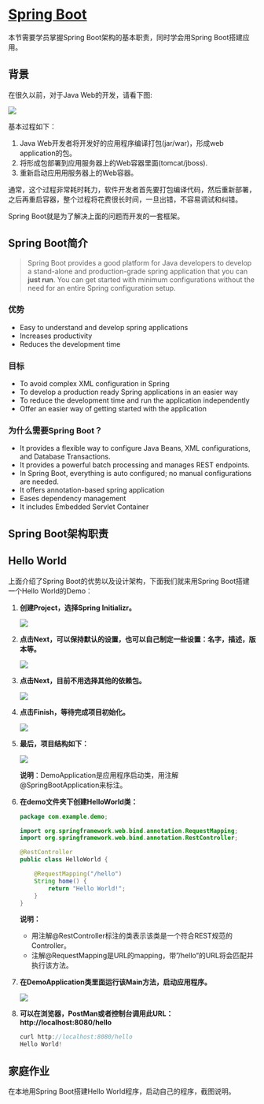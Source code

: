 # [Spring Boot](https://spring.io/projects/spring-boot)

本节需要学员掌握Spring Boot架构的基本职责，同时学会用Spring Boot搭建应用。



## 背景

在很久以前，对于Java Web的开发，请看下图:

![](http://ww1.sinaimg.cn/large/af4e9f79ly1g0xj21ls0xj20oi080ac6.jpg)

基本过程如下：

1. Java Web开发者将开发好的应用程序编译打包(jar/war)，形成web application的包。
2. 将形成包部署到应用服务器上的Web容器里面(tomcat/jboss).
3. 重新启动应用用服务器上的Web容器。

通常，这个过程非常耗时耗力，软件开发者首先要打包编译代码，然后重新部署，之后再重启容器，整个过程将花费很长时间，一旦出错，不容易调试和纠错。

Spring Boot就是为了解决上面的问题而开发的一套框架。



## Spring Boot简介

> Spring Boot provides a good platform for Java developers to develop a stand-alone and production-grade spring application that you can **just run**. You can get started with minimum configurations without the need for an entire Spring configuration setup.

### 优势

* Easy to understand and develop spring applications
* Increases productivity
* Reduces the development time

### 目标

* To avoid complex XML configuration in Spring
* To develop a production ready Spring applications in an easier way
* To reduce the development time and run the application independently
* Offer an easier way of getting started with the application

### 为什么需要Spring Boot？

* It provides a flexible way to configure Java Beans, XML configurations, and Database Transactions.
* It provides a powerful batch processing and manages REST endpoints.
* In Spring Boot, everything is auto configured; no manual configurations are needed.
* It offers annotation-based spring application
* Eases dependency management
* It includes Embedded Servlet Container



## Spring Boot架构职责



## Hello World

上面介绍了Spring Boot的优势以及设计架构，下面我们就来用Spring Boot搭建一个Hello World的Demo：

1. **创建Project，选择Spring Initializr。**

   ![](http://ww1.sinaimg.cn/large/af4e9f79ly1g0xyj0769aj21mi190teq.jpg)

2. **点击Next，可以保持默认的设置，也可以自己制定一些设置：名字，描述，版本等。**

   ![](http://ww1.sinaimg.cn/large/af4e9f79ly1g0xynk02n8j21mi190q7u.jpg)

3. **点击Next，目前不用选择其他的依赖包。**

   ![](http://ww1.sinaimg.cn/large/af4e9f79ly1g0xyq4xxytj21mi190n34.jpg)

4. **点击Finish，等待完成项目初始化。**

   ![](http://ww1.sinaimg.cn/large/af4e9f79ly1g0xysaotwoj21mi19077o.jpg)

5. **最后，项目结构如下：**

   ![](http://ww1.sinaimg.cn/large/af4e9f79ly1g0xyukriigj20j20pcaby.jpg)

   **说明**：DemoApplication是应用程序启动类，用注解@SpringBootApplication来标注。

6. **在demo文件夹下创建HelloWorld类：**

   ```java
   package com.example.demo;
   
   import org.springframework.web.bind.annotation.RequestMapping;
   import org.springframework.web.bind.annotation.RestController;
   
   @RestController
   public class HelloWorld {
   
       @RequestMapping("/hello")
       String home() {
           return "Hello World!";
       }
   }
   ```

   **说明：** 

   * 用注解@RestController标注的类表示该类是一个符合REST规范的Controller。
   * 注解@RequestMapping是URL的mapping，带”/hello“的URL将会匹配并执行该方法。

7. **在DemoApplication类里面运行该Main方法，启动应用程序。**

   ![](http://ww1.sinaimg.cn/large/af4e9f79ly1g0xz4cd2tnj222w0lcamm.jpg)

8. **可以在浏览器，PostMan或者控制台调用此URL：http://localhost:8080/hello**

   ```java
   curl http://localhost:8080/hello
   Hello World!
   ```

   

## 家庭作业

在本地用Spring Boot搭建Hello World程序，启动自己的程序，截图说明。